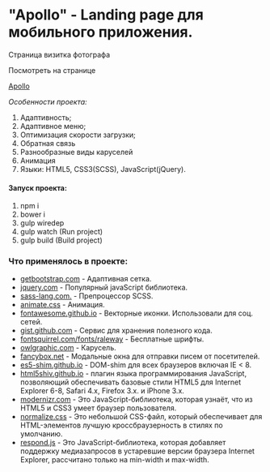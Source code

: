 
# "Apollo" - Landing page для мобильного приложения.

<p>Страница визитка фотографа</p>
<p>Посмотреть на странице</p>
<p><a href="http://nikita-karpinskiy.esy.es/Apollo/" target="_blank">Apollo</a></p>

<em>Особенности проекта:</em>
<ol>
	<li>Адаптивность;</li>
	<li>Адаптивное меню;</li> 
	<li>Оптимизация скорости загрузки;</li>
	<li>Обратная связь</li>
	<li>Разнообразные виды каруселей</li>
	<li>Анимация</li>
	<li>Языки: HTML5, CSS3(SCSS), JavaScript(jQuery).</li>
</ol>

<h4>Запуск проекта:</h4>
<ol>
    <li>npm i</li>
    <li>bower i</li>
    <li>gulp wiredep</li>
    <li>gulp watch (Run project)</li>
    <li>gulp build (Build project)</li>
</ol>


<h3>Что применялось в проекте:</h3>

<ul>
	<li><a href="http://getbootstrap.com" target="_blank">getbootstrap.com</a> - Адаптивная сетка.</li>
	<li><a href="http://jquery.com" target="_blank">jquery.com</a> - Популярный javaScript библиотека.</li>
	<li><a href="http://sass-scss.ru" target="_blank">sass-lang.com.</a> - Препроцессор SCSS.</li>
	<li><a href="https://daneden.github.io/animate.css/" target="_blank">animate.css</a> - Анимация.</li>
	<li><a href="http://fortawesome.github.io/Font-Awesome" target="_blank">fontawesome.github.io</a> - Векторные иконки. Использовали для соц. сетей.</li>
	<li><a href="http://github.com/sIlenTc0nTr0L" target="_blank">gist.github.com</a> - Сервис для хранения полезного кода.</li>
	<li><a href="http://fontsquirrel.com" target="_blank">fontsquirrel.com/fonts/raleway</a> - Бесплатные шрифты.</li>
	<li><a href="http://owlgraphic.com/owlcarousel" target="_blank">owlgraphic.com</a> - Карусель.</li>
    <li><a href="http://fancybox.net/" target="_blank">fancybox.net</a> - Модальные окна для отправки писем от посетителей.</li>
    <li><a href="https://github.com/es-shims/es5-shim" target="_blank">es5-shim.github.io</a> - DOM-shim для всех браузеров включая IE < 8.</li>
    <li><a href="https://github.com/aFarkas/html5shiv" target="_blank">html5shiv.github.io</a> -  плагин языка программирования JavaScript, позволяющий обеспечивать базовые стили HTML5 для Internet Explorer 6-8, Safari 4.x, Firefox 3.x. и iPhone 3.x.</li>
    <li><a href="https://modernizr.com/" target="_blank">modernizr.com</a> - Это JavaScript-библиотека, которая узнаёт, что из HTML5 и CSS3 умеет браузер пользователя.</li>
    <li><a href="https://necolas.github.io/normalize.css/" target="_blank">normalize.css</a> - Это небольшой CSS-файл, который обеспечивает для HTML-элементов лучшую кроссбраузерность в стилях по умолчанию.</li>
    <li><a href="https://github.com/scottjehl/Respond" target="_blank">respond.js</a> - Это JavaScript-библиотека, которая добавляет поддержку медиазапросов в устаревшие версии браузера Internet Explorer, рассчитано только на min-width и max-width.</li>
</ul>



